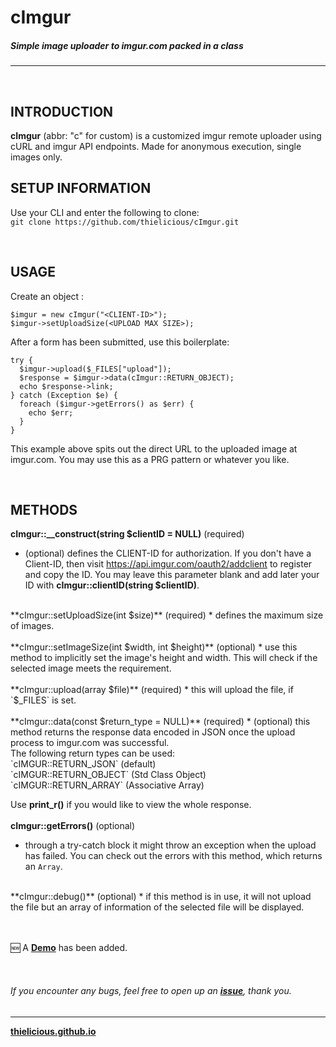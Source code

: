 # cImgur
##### Simple image uploader to imgur.com packed in a class
---

<br>

## INTRODUCTION

**cImgur** (abbr: "c" for custom) is a customized imgur remote uploader using cURL and imgur API endpoints. Made for anonymous execution, single images only.
<br>

## SETUP INFORMATION

Use your CLI and enter the following to clone:<br>
`git clone https://github.com/thielicious/cImgur.git`

<br>

## USAGE

Create an object :
```
$imgur = new cImgur("<CLIENT-ID>");
$imgur->setUploadSize(<UPLOAD MAX SIZE>);
```

After a form has been submitted, use this boilerplate:<br>
```
try {
  $imgur->upload($_FILES["upload"]);
  $response = $imgur->data(cImgur::RETURN_OBJECT);
  echo $response->link;
} catch (Exception $e) {
  foreach ($imgur->getErrors() as $err) {
    echo $err;
  }
}
```
This example above spits out the direct URL to the uploaded image at imgur.com. You may use this as a PRG pattern or whatever you like.

<br>

## METHODS

**cImgur::__construct(string $clientID = NULL)** (required)
* (optional) defines the CLIENT-ID for authorization. If you don't have a Client-ID, then visit https://api.imgur.com/oauth2/addclient to register and copy the ID. You may leave this parameter blank and add later your ID with **cImgur::clientID(string $clientID)**.<br>
<br>
**cImgur::setUploadSize(int $size)** (required)
* defines the maximum size of images.<br>
<br>
**cImgur::setImageSize(int $width, int $height)** (optional)
* use this method to implicitly set the image's height and width. This will check if the selected image meets the requirement.<br>
<br>
**cImgur::upload(array $file)** (required)
* this will upload the file, if `$_FILES` is set.<br>
<br>
**cImgur::data(const $return_type = NULL)** (required)
* (optional) this method returns the response data encoded in JSON once the upload process to imgur.com was successful. <br>
The following return types can be used: <br>
`cIMGUR::RETURN_JSON` (default)<br>
`cIMGUR::RETURN_OBJECT` (Std Class Object)<br>
`cIMGUR::RETURN_ARRAY` (Associative Array)<br>

Use **print_r()** if you would like to view the whole response.<br>
<br>
**cImgur::getErrors()** (optional)
* through a try-catch block it might throw an exception when the upload has failed. You can check out the errors with this method, which returns an `Array`.<br>
<br>
**cImgur::debug()** (optional)
* if this method is in use, it will not upload the file but an array of information of the selected file will be displayed.<br>


<br>
<br>

:new: A **[Demo](https://jsfiddle.net/Thielicious/)** has been added.

<br>

###### If you encounter any bugs, feel free to open up an **[issue](https://github.com/thielicious/cImgur/issues)**, thank you.

---
**[thielicious.github.io](http://thielicious.github.io)**
